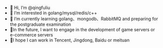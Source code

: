 - 👋 Hi, I’m @qingfuliu
- 👀 I’m interested in golang/mysql/redis/c++
- 🌱 I’m currently learning golang、mongodb、RabbitMQ and preparing for the postgraduate examination
- 💞️In the future, I want to engage in the development of game servers or e-commerce servers
- 🌱I hope I can work in Tencent, Jingdong, Baidu or meituan

<!---
qingfuliu/qingfuliu is a ✨ special ✨ repository because its `README.md` (this file) appears on your GitHub profile.
You can click the Preview link to take a look at your changes.
--->
